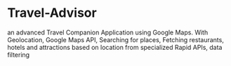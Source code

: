# Travel-Advisor
an advanced Travel Companion Application using Google Maps. With Geolocation, Google Maps API, Searching for places, Fetching restaurants, hotels and attractions based on location from specialized Rapid APIs, data filtering
